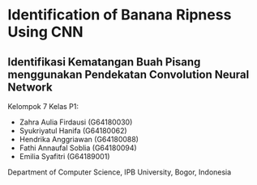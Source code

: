# Identification of Banana Ripness Using CNN

## Identifikasi Kematangan Buah Pisang menggunakan Pendekatan Convolution Neural Network

Kelompok 7 Kelas P1:
- Zahra Aulia Firdausi (G64180030)
- Syukriyatul Hanifa (G64180062)
- Hendrika Anggriawan (G64180088)
- Fathi Annaufal Soblia (G64180094)
- Emilia Syafitri (G64189001)

Department of Computer Science, IPB University, Bogor, Indonesia

